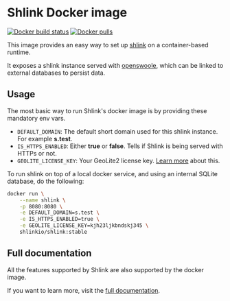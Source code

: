 # Shlink Docker image

[![Docker build status](https://img.shields.io/github/workflow/status/shlinkio/shlink/Build%20docker%20image?logo=docker&style=flat-square)](https://github.com/shlinkio/shlink/actions?query=workflow%3A%22Build+docker+image%22)
[![Docker pulls](https://img.shields.io/docker/pulls/shlinkio/shlink.svg?logo=docker&style=flat-square)](https://hub.docker.com/r/shlinkio/shlink/)

This image provides an easy way to set up [shlink](https://shlink.io) on a container-based runtime.

It exposes a shlink instance served with [openswoole](https://openswoole.com/), which can be linked to external databases to persist data.

## Usage

The most basic way to run Shlink's docker image is by providing these mandatory env vars.

* `DEFAULT_DOMAIN`: The default short domain used for this shlink instance. For example **s.test**.
* `IS_HTTPS_ENABLED`: Either **true** or **false**. Tells if Shlink is being served with HTTPs or not.
* `GEOLITE_LICENSE_KEY`: Your GeoLite2 license key. [Learn more](https://shlink.io/documentation/geolite-license-key/) about this.

To run shlink on top of a local docker service, and using an internal SQLite database, do the following:

```bash
docker run \
    --name shlink \
    -p 8080:8080 \
    -e DEFAULT_DOMAIN=s.test \
    -e IS_HTTPS_ENABLED=true \
    -e GEOLITE_LICENSE_KEY=kjh23ljkbndskj345 \
    shlinkio/shlink:stable
```

## Full documentation

All the features supported by Shlink are also supported by the docker image.

If you want to learn more, visit the [full documentation](https://shlink.io/documentation/install-docker-image/).
